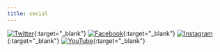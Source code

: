 ```yaml
---
title: social
---
```


[![Twitter](/uploads/icons/twitter.svg)](https://twitter.com/triggerise){:target="_blank"}
[![Facebook](/uploads/icons/facebook.svg)](https://www.facebook.com/triggerise){:target="_blank"}
[![Instagram](/uploads/icons/instagram.svg)](https://www.instagram.com/triggerise/){:target="_blank"}
[![YouTube](/uploads/icons/youtube.svg)](https://www.youtube.com/channel/UCB9i2kUn4j6wgyMLmk_-UQg/featured){:target="_blank"}
